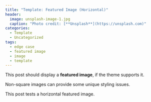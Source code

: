 ```yaml
---
title: "Template: Featured Image (Horizontal)"
header:
  image: unsplash-image-1.jpg
  caption: "Photo credit: [**Unsplash**](https://unsplash.com)"
categories:
  - Template
  - Uncategorized
tags:
  - edge case
  - featured image
  - image
  - template
---
```


This post should display a **featured image**, if the theme supports it.

Non-square images can provide some unique styling issues.

This post tests a horizontal featured image.